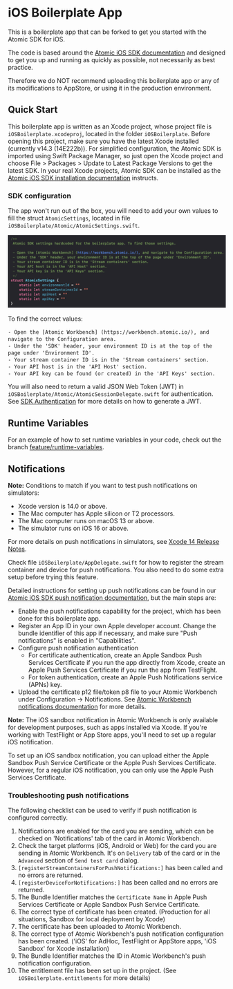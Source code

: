 # iOS Boilerplate App

This is a boilerplate app that can be forked to get you started with the Atomic SDK for iOS.

The code is based around the [Atomic iOS SDK documentation](https://documentation.atomic.io/sdks/ios) and designed to get you up and running as quickly as possible, not necessarily as best practice. 

Therefore we do NOT recommend uploading this boilerplate app or any of its modifications to AppStore, or using it in the production environment.

## Quick Start

This boilerplate app is written as an Xcode project, whose project file is `iOSBoilerplate.xcodeproj`, located in the folder `iOSBoilerplate`. Before opening this project, make sure you have the latest Xcode installed (currently v14.3 (14E222b)). For simplified configuration, the Atomic SDK is imported using Swift Package Manager, so just open the Xcode project and choose File > Packages > Update to Latest Package Versions to get the latest SDK. In your real Xcode projects, Atomic SDK can be installed as the [Atomic iOS SDK installation documentation](https://documentation.atomic.io/sdks/ios#installation) instructs.

### SDK configuration
The app won't run out of the box, you will need to add your own values to fill the struct `AtomicSettings`, located in file `iOSBoilerplate/Atomic/AtomicSettings.swift`.

![Atomic settings](AtomicSettings.png)

To find the correct values:

    - Open the [Atomic Workbench] (https://workbench.atomic.io/), and navigate to the Configuration area.
    - Under the 'SDK' header, your environment ID is at the top of the page under 'Environment ID'.
    - Your stream container ID is in the 'Stream containers' section.
    - Your API host is in the 'API Host' section.
    - Your API key can be found (or created) in the 'API Keys' section.

You will also need to return a valid JSON Web Token (JWT) in `iOSBoilerplate/Atomic/AtomicSessionDelegate.swift` for authentication. See [SDK Authentication](https://documentation.atomic.io/sdks/auth-SDK) for more details on how to generate a JWT.

## Runtime Variables

For an example of how to set runtime variables in your code, check out the branch [feature/runtime-variables](https://github.com/atomic-app/boilerplate-ios-sdk/tree/feature/runtime-variables).

## Notifications

**Note:** Conditions to match if you want to test push notifications on simulators:
 - Xcode version is 14.0 or above.
 - The Mac computer has Apple silicon or T2 processors.
 - The Mac computer runs on macOS 13 or above.
 - The simulator runs on iOS 16 or above.
 
 For more details on push notifications in simulators, see [Xcode 14 Release Notes](https://developer.apple.com/documentation/xcode-release-notes/xcode-14-release-notes).

Check file `iOSBoilerplate/AppDelegate.swift` for how to register the stream container and device for push notifications. You also need to do some extra setup before trying this feature.

Detailed instructions for setting up push notifications can be found in our [Atomic iOS SDK push notification documentation](https://documentation.atomic.io/sdks/ios#push-notifications), but the main steps are:

- Enable the push notifications capability for the project, which has been done for this boilerplate app.
- Register an App ID in your own Apple developer account. Change the bundle identifier of this app if necessary, and make sure "Push notifications" is enabled in "Capabilities".
- Configure push notification authentication
    - For certificate authentication, create an Apple Sandbox Push Services Certificate if you run the app directly from Xcode, create an Apple Push Services Certificate if you run the app from TestFlight.
    - For token authentication, create an Apple Push Notifications service (APNs) key. 
- Upload the certificate p12 file/token p8 file to your Atomic Workbench under Configuration -> Notifications. See [Atomic Workbench notifications documentation](https://documentation.atomic.io/workbench/configuration#notifications) for more details.

**Note:** 
The iOS sandbox notification in Atomic Workbench is only available for development purposes, such as apps installed via Xcode. If you're working with TestFlight or App Store apps, you'll need to set up a regular iOS notification. 

To set up an iOS sandbox notification, you can upload either the Apple Sandbox Push Service Certificate or the Apple Push Services Certificate. However, for a regular iOS notification, you can only use the Apple Push Services Certificate.

### Troubleshooting push notifications
The following checklist can be used to verify if push notification is configured correctly.
1. Notifications are enabled for the card you are sending, which can be checked on 'Notifications' tab of the card in Atomic Workbench.
2. Check the target platforms (iOS, Android or Web) for the card you are sending in Atomic Workbench. It's on `Delivery` tab of the card or in the `Advanced` section of `Send test card` dialog.
3. `[registerStreamContainersForPushNotifications:]` has been called and no errors are returned.
4. `[registerDeviceForNotifications:]` has been called and no errors are returned.
5. The Bundle Identifier matches the `Certificate Name` in Apple Push Services Certificate or Apple Sandbox Push Service Certificate.
6. The correct type of certificate has been created. (Production for all situations, Sandbox for local deployment by Xcode)
7. The certificate has been uploaded to Atomic Workbench.
8. The correct type of Atomic Workbench's push notification configuration has been created. ('iOS' for AdHoc, TestFlight or AppStore apps, 'iOS Sandbox' for Xcode installation)
9. The Bundle Identifier matches the ID in Atomic Workbench's push notification configuration.
10. The entitlement file has been set up in the project. (See `iOSBoilerplate.entitlements` for more details)

